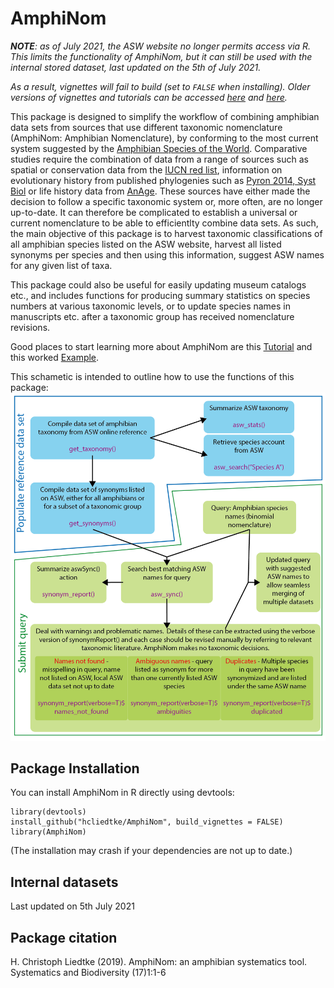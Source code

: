 # AmphiNom

_**NOTE**: as of July 2021, the ASW website no longer permits access via R. This limits the functionality of AmphiNom, but it can still be used with the internal stored dataset, last updated on the 5th of July 2021._  

_As a result, vignettes will fail to build (set to `FALSE` when installing). Older versions of vignettes and tutorials can be accessed [here](https://hcliedtke.github.io/R-scrapheap/amphinom_example.html) and [here](https://hcliedtke.github.io/R-scrapheap/amphinom_tutorial.html)._ 
  
This package is designed to simplify the workflow of combining amphibian data sets from sources that use different taxonomic nomenclature (AmphiNom: Amphibian Nomenclature), by conforming to the most current system suggested by the [Amphibian Species of the World](http://research.amnh.org/vz/herpetology/amphibia/). Comparative studies require the combination of data from a range of sources such as spatial or conservation data from the [IUCN red list](http://www.iucnredlist.org/), information on evolutionary history from published phylogenies such as [Pyron 2014, Syst Biol](https://doi.org/10.1093/sysbio/syu042) or life history data from [AnAge](http://genomics.senescence.info/species/). These sources have either made the decision to follow a specific taxonomic system or, more often, are no longer up-to-date. It can therefore be complicated to establish a universal or current nomenclature to be able to efficientlty combine data sets. As such, the main objective of this package is to harvest taxonomic classifications of all amphibian species listed on the ASW website, harvest all listed synonyms per species and then using this information, suggest ASW names for any given list of taxa.

This package could also be useful for easily updating museum catalogs etc., and includes functions for producing summary statistics on species numbers at various taxonomic levels, or to update species names in manuscripts etc. after a taxonomic group has received nomenclature revisions.

Good places to start learning more about AmphiNom are this [Tutorial](https://cdn.rawgit.com/hcliedtke/AmphiNom/df576f91/vignettes/AmphiNom_tutorial.html) and this worked [Example](https://figshare.com/articles/dataset/AmphiNom_an_amphibian_systematics_tool/7235297).

This schametic is intended to outline how to use the functions of this package:
![](schematic.png)

## Package Installation

You can install AmphiNom in R directly using devtools:

```{r}
library(devtools)
install_github("hcliedtke/AmphiNom", build_vignettes = FALSE)
library(AmphiNom)
```

(The installation may crash if your dependencies are not up to date.)

## Internal datasets

Last updated on 5th July 2021

## Package citation

H. Christoph Liedtke (2019). AmphiNom: an amphibian systematics tool. Systematics and Biodiversity (17)1:1-6
